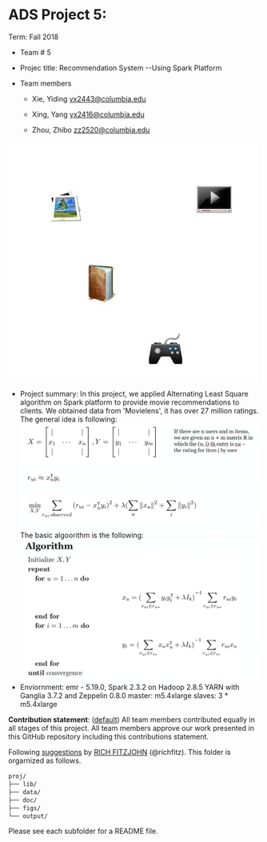 # ADS Project 5: 

Term: Fall 2018

+ Team # 5
+ Projec title: Recommendation System 
--Using Spark Platform

+ Team members

	+ Xie, Yiding yx2443@columbia.edu
	
	+ Xing, Yang yx2416@columbia.edu
	
	+ Zhou, Zhibo zz2520@columbia.edu

![Collaborative](figs/Collaborative_filtering.gif)
+ Project summary: In this project, we applied Alternating Least Square algorithm on Spark platform to provide movie recommendations to clients. We obtained data from 'Movielens', it has over 27 million ratings. The general idea is following:
![Collaborative](figs/General_idea.png)
The basic algoorithm is the following:
![Collaborative](figs/Algorithm.png)
+ Enviornment: emr - 5.19.0, Spark 2.3.2 on Hadoop 2.8.5 YARN with Ganglia 3.7.2 and Zeppelin 0.8.0
               master: m5.4xlarge 
	       slaves: 3 * m5.4xlarge
	
**Contribution statement**: ([default](doc/a_note_on_contributions.md)) All team members contributed equally in all stages of this project. All team members approve our work presented in this GitHub repository including this contributions statement. 

Following [suggestions](http://nicercode.github.io/blog/2013-04-05-projects/) by [RICH FITZJOHN](http://nicercode.github.io/about/#Team) (@richfitz). This folder is orgarnized as follows.

```
proj/
├── lib/
├── data/
├── doc/
├── figs/
└── output/
```

Please see each subfolder for a README file.
